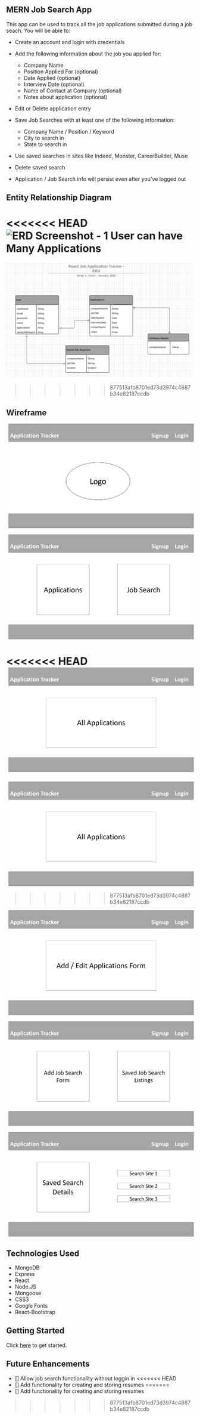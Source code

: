 ## MERN Job Search App

This app can be used to track all the job applications submitted during a job seach.  You will be able to:
* Create an account and login with credentials 

* Add the following information about the job you applied for:
  * Company Name
  * Position Applied For (optional)
  * Date Applied (optional)
  * Interview Date (optional)
  * Name of Contact at Company (optional)
  * Notes about application (optional)
* Edit or Delete application entry

* Save Job Searches with at least one of the following information:
  * Company Name / Position / Keyword
  * City to search in 
  * State to search in 
* Use saved searches in sites like Indeed, Monster, CareerBuilder, Muse
* Delete saved search

* Application / Job Search info will persist even after you've logged out

## Entity Relationship Diagram
<<<<<<< HEAD
![ERD Screenshot - 1 User can have Many Applications](./public/Project3_ERD.png) 
=======
![ERD Screenshot - 1 User can have Many Applications](./public/Project3_ERD.jpg) 
>>>>>>> 877513afb8701ed73d3974c4887b34e82187ccdb

## Wireframe
![Home Screen Wireframe](./public/homePage.png) 

![User Dashboard Wireframe](./public/dashboard.png) 

<<<<<<< HEAD
![Application Listings Screen Wireframe](./public/allApplications.png) 
=======
![Application Listings Screen Wireframe](./public/allapplications.png) 
>>>>>>> 877513afb8701ed73d3974c4887b34e82187ccdb

![Application Add / Edit Screen Wireframe](./public/AddEditApplications.png) 

![Job Search Landing Page Wireframe](./public/JobSearchLanding.png) 

![Saved Job Search Page Wireframe](./public/SavedJobSearch.png) 

## Technologies Used
* MongoDB
* Express
* React
* Node.JS
* Mongoose
* CSS3
* Google Fonts
* React-Bootstrap

## Getting Started
Click [here](https://mern-job-search-tracker.netlify.app/) to get started. 
 

## Future Enhancements
- [] Allow job search functionality without loggin in
<<<<<<< HEAD
- [] Add functionality for creating and storing resumes
=======
- [] Add functionality for creating and storing resumes
>>>>>>> 877513afb8701ed73d3974c4887b34e82187ccdb
